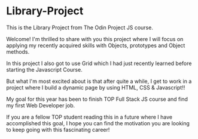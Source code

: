 # Library-Project
This is the Library Project from The Odin Project JS course.

Welcome! I'm thrilled to share with you this project where I will focus on applying my recently acquired skills 
with Objects, prototypes and Object methods. 

In this project I also got to use Grid which I had just recently learned before starting the Javascript Course. 

But what I'm most excited about is that after quite a while, I get to work in a project where I build a dynamic
page by using HTML, CSS & Javascript!!

My goal for this year has been to finish TOP Full Stack JS course and find
my first Web Developer job. 

If you are a fellow TOP student reading this in a future where I have accomplished this goal, I hope you 
can find the motivation you are looking to keep going with this fascinating career!